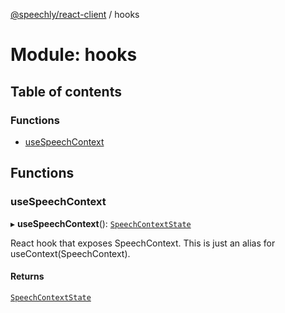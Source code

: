 [@speechly/react-client](../README.md) / hooks

# Module: hooks

## Table of contents

### Functions

- [useSpeechContext](hooks.md#usespeechcontext)

## Functions

### useSpeechContext

▸ **useSpeechContext**(): [`SpeechContextState`](../interfaces/context.SpeechContextState.md)

React hook that exposes SpeechContext.
This is just an alias for useContext(SpeechContext).

#### Returns

[`SpeechContextState`](../interfaces/context.SpeechContextState.md)
